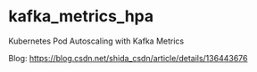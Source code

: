 # kafka_metrics_hpa

Kubernetes Pod Autoscaling with Kafka Metrics

Blog: https://blog.csdn.net/shida_csdn/article/details/136443676
